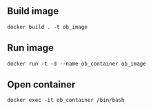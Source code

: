 ## Build image
```
docker build . -t ob_image
```

## Run image
```
docker run -t -d --name ob_container ob_image
```

## Open container
```
docker exec -it ob_container /bin/bash
```